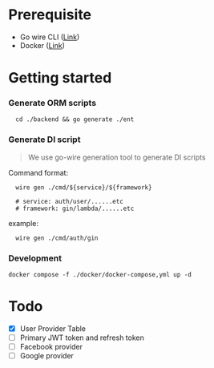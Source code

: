 # Prerequisite
- Go wire CLI ([Link](https://github.com/google/wire?tab=readme-ov-file))
- Docker ([Link](https://docs.docker.com/desktop/install/mac-install/#system-requirements))
  

# Getting started
### Generate ORM scripts
```shell
  cd ./backend && go generate ./ent
``` 

### Generate DI script
>  We use go-wire generation tool to generate DI scripts

Command format:

```shell
  wire gen ./cmd/${service}/${framework}

  # service: auth/user/......etc
  # framework: gin/lambda/......etc
```

example:
```shell
  wire gen ./cmd/auth/gin
```

### Development
```shell
docker compose -f ./docker/docker-compose,yml up -d
```


# Todo
- [x] User Provider Table
- [ ] Primary JWT token and refresh token
- [ ] Facebook provider
- [ ] Google provider